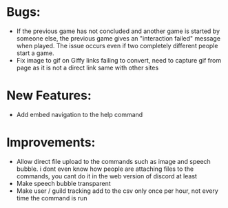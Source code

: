 # Bugs:

- If the previous game has not concluded and another game is started by someone else, the previous game gives an "interaction failed" message when played. The issue occurs even if two completely different people start a game.
- Fix image to gif on Giffy links failing to convert, need to capture gif from page as it is not a direct link same with other sites

# New Features:
- Add embed navigation to the help command

# Improvements:
- Allow direct file upload to the commands such as image and speech bubble. i dont even know how people are attaching files to the commands, you cant do it in the web version of discord at least
- Make speech bubble transparent 
- Make user / guild tracking add to the csv only once per hour, not every time the command is run